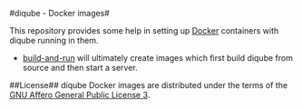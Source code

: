 #diqube - Docker images#

This repository provides some help in setting up [Docker](https://www.docker.com/) containers with diqube running in them.

* [build-and-run](build-and-run/) will ultimately create images which first build diqube from source and then start a server.

##License##
diqube Docker images are distributed under the terms of the [GNU Affero General Public License 3][1].

[1]: http://www.gnu.org/licenses/agpl-3.0.html
